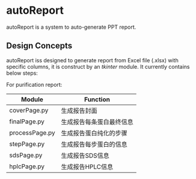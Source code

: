 # autoReport

autoReport is a system to auto-generate PPT report.

## Design Concepts

autoReport iss designed to generate report from Excel file (.xlsx) with specific columns, it is construct by an *tkinter* module. It currently contains below steps:

For purification report:

| Module         | Function                 |
| -------------- | ------------------------ |
| coverPage.py   | 生成报告封面             |
| finalPage.py   | 生成报告每条蛋白最终信息 |
| processPage.py | 生成报告蛋白纯化的步骤   |
| stepPage.py    | 生成报告每步蛋白的信息   |
| sdsPage.py     | 生成报告SDS信息          |
| hplcPage.py    | 生成报告HPLC信息         |

